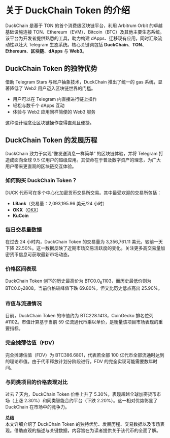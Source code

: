 # 关于 DuckChain Token 的介绍

DuckChain 是基于 TON 的首个消费级区块链平台，利用 Arbitrum Orbit 的卓越基础设施连接 TON、Ethereum（EVM）、Bitcoin（BTC）及其他主要生态系统。该平台为开发者提供熟悉的工具，助力构建 dApps、迁移现有应用，同时汇聚流动性以壮大 Telegram 生态系统。核心关键词包括 **DuckChain**、**TON**、**Ethereum**、**区块链**、**dApps** 与 **Web3**。

## DuckChain Token 的独特优势

借助 Telegram Stars 与账户抽象技术，DuckChain 推出了统一的 gas 系统，显著降低了 Web2 用户迈入区块链世界的门槛。  
- 用户可以在 Telegram 内直接进行链上操作  
- 轻松与数千个 dApps 互动  
- 体验与 Web2 应用同样简便的 Web3 服务  

这种设计理念让区块链操作变得直观且便捷。

## DuckChain Token 的发展历程

DuckChain 致力于实现“像发送消息一样简单” 的区块链体验，并将 Telegram 打造成面向全球 9.5 亿用户的超级应用。其使命在于普及数字资产的理念，为广大用户带来更直观的区块链交互体验。

### 如何购买 DuckChain Token？

DUCK 代币可在多个中心化加密货币交易所交易。其中最受欢迎的交易所包括：
- **LBank**（交易量：2,093,195.96 美元/24 小时）
- **OKX**（[OKX](https://bit.ly/OKXe)）
- **KuCoin**

### 每日交易量数据

在过去 24 小时内，DuckChain Token 的交易量为 3,356,761.11 美元，较前一天下降 22.50%。这一数据反映了近期市场交易活跃度的变化。关注更多高交易量加密货币信息可获取最新市场动态。

### 价格区间表现

DuckChain Token 创下的历史最高价为 BTC0.0<sub title="0.0000001103">6</sub>1103，而历史最低价则为 BTC0.0<sub title="0.00000002808">7</sub>2808。当前价格较峰值下跌 69.80%，但又比历史低点高出 25.90%。

### 市值与流通情况

目前，DuckChain Token 的市值约为 BTC228.1413，CoinGecko 排名位列 #1102。市值计算基于当前 59 亿流通代币乘以单价，是衡量该项目市场表现的重要指标。

### 完全摊薄估值（FDV）

完全摊薄估值（FDV）为 BTC386.6801，代表若全部 100 亿代币全部流通时达到的理论市值。由于代币释放计划分阶段进行，FDV 的完全实现可能需要数年时间。

### 与同类项目的价格表现对比

过去 7 天内，DuckChain Token 价格上升了 5.30%，表现超越全球加密货币市场（上涨 2.30%）和同类智能合约平台（下跌 2.20%）。这一相对优势彰显了 DuckChain 在市场中的竞争力。



**总结**  
本文详细介绍了 DuckChain Token 的独特优势、发展历程、交易数据以及市场表现。借助直观的描述与关键数据，内容旨在为读者提供关于该代币的全面了解。